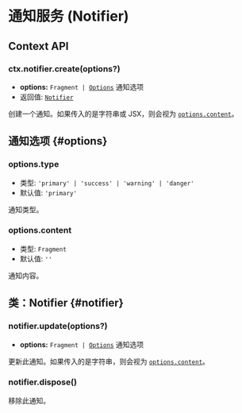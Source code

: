 # 通知服务 (Notifier)

## Context API

### ctx.notifier.create(options?)

- **options:** <code>Fragment | [Options](#options)</code> 通知选项
- 返回值: [`Notifier`](#notifier)

创建一个通知。如果传入的是字符串或 JSX，则会视为 [`options.content`](#options-content)。

## 通知选项 {#options}

### options.type

- 类型: `'primary' | 'success' | 'warning' | 'danger'`
- 默认值: `'primary'`

通知类型。

### options.content

- 类型: `Fragment`
- 默认值: `''`

通知内容。

## 类：Notifier {#notifier}

### notifier.update(options?)

- **options:** <code>Fragment | [Options](#options)</code> 通知选项

更新此通知。如果传入的是字符串，则会视为 [`options.content`](#options-content)。

### notifier.dispose()

移除此通知。
